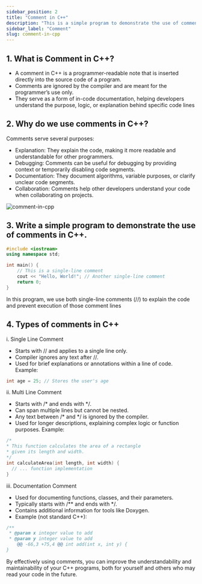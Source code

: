 ```yaml
---
sidebar_position: 2
title: "Comment in C++"
description: "This is a simple program to demonstrate the use of comments in C Plus Plus."
sidebar_label: "Comment"
slug: comment-in-cpp
---
```




## 1. What is Comment in C++?
- A comment in C++ is a programmer-readable note that is inserted directly into the source code of a program.
- Comments are ignored by the compiler and are meant for the programmer’s use only.
- They serve as a form of in-code documentation, helping developers understand the purpose, logic, or explanation behind specific code lines
  
## 2. Why do we use comments in C++?
Comments serve several purposes:
- Explanation: They explain the code, making it more readable and understandable for other programmers.
- Debugging: Comments can be useful for debugging by providing context or temporarily disabling code segments.
- Documentation: They document algorithms, variable purposes, or clarify unclear code segments.
- Collaboration: Comments help other developers understand your code when collaborating on projects.

![comment-in-cpp](../../static/img/day-02/comment-in-cpp.png)

## 3. Write a simple program to demonstrate the use of comments in C++.
```cpp
#include <iostream>
using namespace std;

int main() {
    // This is a single-line comment
    cout << "Hello, World!"; // Another single-line comment
    return 0;
}
```
In this program, we use both single-line comments (//) to explain the code and prevent execution of those comment lines
## 4. Types of comments in C++
 i. Single Line Comment
- Starts with // and applies to a single line only.
- Compiler ignores any text after //.
- Used for brief explanations or annotations within a line of code.
Example:
``` cpp
int age = 25; // Stores the user's age

```
   ii. Multi Line Comment
- Starts with /* and ends with */.
- Can span multiple lines but cannot be nested.
- Any text between /* and */ is ignored by the compiler.
- Used for longer descriptions, explaining complex logic or function purposes.
Example:
```cpp
/*
* This function calculates the area of a rectangle
* given its length and width.
*/
int calculateArea(int length, int width) {
  // ... function implementation
}

 ```
   iii. Documentation Comment
- Used for documenting functions, classes, and their parameters.
- Typically starts with /** and ends with */.
- Contains additional information for tools like Doxygen.
- Example (not standard C++):
```cpp
/**
 * @param x integer value to add
 * @param y integer value to add
	@@ -66,3 +75,4 @@ int add(int x, int y) {
}
```

By effectively using comments, you can improve the understandability and maintainability of your C++ programs, both for yourself and others who may read your code in the future.
